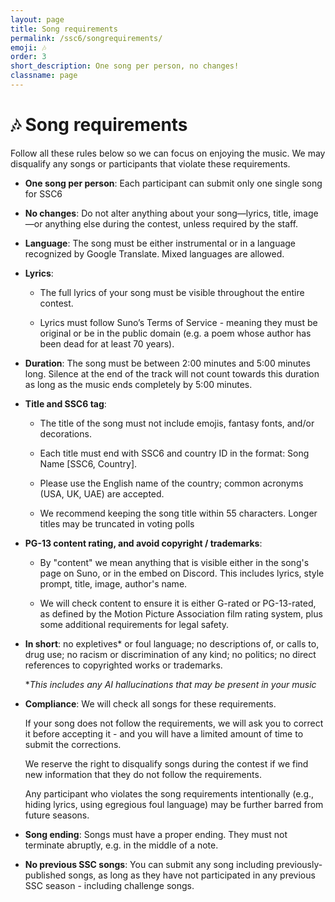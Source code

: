 ```yaml
---
layout: page
title: Song requirements
permalink: /ssc6/songrequirements/
emoji: 🎶
order: 3
short_description: One song per person, no changes!
classname: page
---
```


# 🎶 Song requirements

Follow all these rules below so we can focus on enjoying the music. We may disqualify any songs or participants that violate these requirements.

* **One song per person**: Each participant can submit only one single song for SSC6

* **No changes**: Do not alter anything about your song—lyrics, title, image—or anything else during the contest, unless required by the staff.

* **Language**: The song must be either instrumental or in a language recognized by Google Translate. Mixed languages are allowed.

* **Lyrics**:

    * The full lyrics of your song must be visible throughout the entire contest.

    * Lyrics must follow Suno’s Terms of Service - meaning they must be original or be in the public domain (e.g. a poem whose author has been dead for at least 70 years).

* **Duration**: The song must be between 2:00 minutes and 5:00 minutes long. Silence at the end of the track will not count towards this duration as long as the music ends completely by 5:00 minutes.

* **Title and SSC6 tag**:

    * The title of the song must not include emojis, fantasy fonts, and/or decorations.

    * Each title must end with SSC6 and country ID in the format: Song Name [SSC6, Country].

    * Please use the English name of the country; common acronyms (USA, UK, UAE) are accepted.
    
    * We recommend keeping the song title within 55 characters. Longer titles may be truncated in voting polls

* **PG-13 content rating, and avoid copyright / trademarks**:
    
    * By "content" we mean anything that is visible either in the song's page on Suno, or in the embed on Discord. This includes lyrics, style prompt, title, image, author's name.
    
    * We will check content to ensure it is either G-rated or PG-13-rated, as defined by the Motion Picture Association film rating system, plus some additional requirements for legal safety.

* **In short**: no expletives* or foul language; no descriptions of, or calls to, drug use; no racism or discrimination of any kind; no politics; no direct references to copyrighted works or trademarks.
    
    **This includes any AI hallucinations that may be present in your music*

* **Compliance**: We will check all songs for these requirements.

    If your song does not follow the requirements, we will ask you to correct it before accepting it - and you will have a limited amount of time to submit the corrections.

    We reserve the right to disqualify songs during the contest if we find new information that they do not follow the requirements.

    Any participant who violates the song requirements intentionally (e.g., hiding lyrics, using egregious foul language) may be further barred from future seasons.

* **Song ending**: Songs must have a proper ending. They must not terminate abruptly, e.g. in the middle of a note.

* **No previous SSC songs**: You can submit any song including previously-published songs, as long as they have not participated in any previous SSC season - including challenge songs.